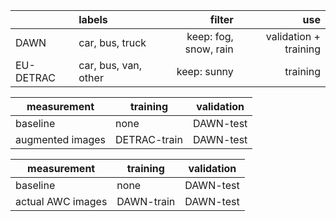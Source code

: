 |           | labels               |                filter |                   use |
|-----------|:---------------------|----------------------:|----------------------:|
| DAWN      | car, bus, truck      | keep: fog, snow, rain | validation + training |
| EU-DETRAC | car, bus, van, other |           keep: sunny |              training |



| measurement      | training     | validation |
|------------------|--------------|------------|
| baseline         | none         | DAWN-test  |
| augmented images | DETRAC-train | DAWN-test  |


| measurement      | training     | validation |
|------------------|--------------|------------|
| baseline         | none         | DAWN-test  |
| actual AWC images | DAWN-train | DAWN-test  |

